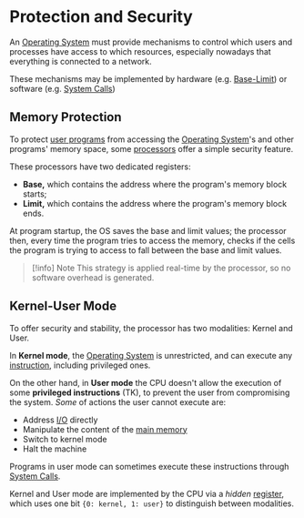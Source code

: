 # Protection and Security

An [Operating System](/Systems%20and%20Networking/Unit%201/Operating%20System/Operating%20System.md) must provide mechanisms to control which users and processes have access to which resources, especially nowadays that everything is connected to a network.

These mechanisms may be implemented by hardware (e.g. [Base-Limit](#Memory%20Protection)) or software (e.g. [System Calls](/Systems%20and%20Networking/Unit%201/Operating%20System/System%20Calls.md))

## Memory Protection

To protect [user programs](?TK) from accessing the [Operating System](/Systems%20and%20Networking/Unit%201/Operating%20System/Operating%20System.md)'s and other programs' memory space, some [processors](/Systems%20and%20Networking/Unit%201/Architecture/CPU.md) offer a simple security feature.

These processors have two dedicated registers:
- **Base,** which contains the address where the program's memory block starts;
- **Limit,** which contains the address where the program's memory block ends.

At program startup, the OS saves the base and limit values; the processor then, every time the program tries to access the memory, checks if the cells the program is trying to access to fall between the base and limit values.

> [!info] Note
> This strategy is applied real-time by the processor, so no software overhead is generated.


## Kernel-User Mode

To offer security and stability, the processor has two modalities: Kernel and User.

In **Kernel mode**, the [Operating System](/Systems%20and%20Networking/Unit%201/Operating%20System/Operating%20System.md) is unrestricted, and can execute any [instruction](/Systems%20and%20Networking/Unit%201/Architecture/Instructions.md), including privileged ones.

On the other hand, in **User mode** the CPU doesn't allow the execution of some **privileged instructions** (TK), to prevent the user from compromising the system. *Some* of actions the user cannot execute are:
- Address [I/O](/Systems%20and%20Networking/Unit%201/Architecture/IO%20Devices.md) directly
- Manipulate the content of the [main memory](/Systems%20and%20Networking/Unit%201/Architecture/Memory.md)
- Switch to kernel mode
- Halt the machine

Programs in user mode can sometimes execute these instructions through [System Calls](?TK).

Kernel and User mode are implemented by the CPU via a *hidden* [register](/Systems%20and%20Networking/Unit%201/Architecture/Registers.md), which uses one bit `{0: kernel, 1: user}` to distinguish between modalities.